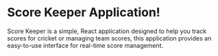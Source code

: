 # Score Keeper Application!

Score Keeper is a simple, React application designed to help you track scores for cricket or managing team scores, this application provides an easy-to-use interface for real-time score management.
